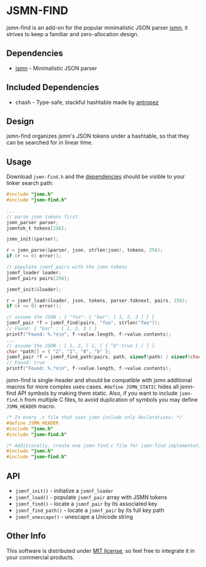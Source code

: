 JSMN-FIND
=========

jsmn-find is an add-on for the popular minimalistic JSON parser 
[jsmn](https://github.com/zserge/jsmn), it strives to keep a familiar and
zero-allocation design.

Dependencies
------------

* [jsmn](https://github.com/zserge/jsmn) - Minimalistic JSON parser

Included Dependencies
---------------------

* chash - Type-safe, stackful hashtable made by [antropez](https://github.com/antropez)

Design
------

jsmn-find organizes jsmn's JSON tokens under a hashtable, so that they can be
searched for in linear time.

Usage
-----

Download `jsmn-find.h` and the [dependencies](#dependencies) should be visible 
to your linker search path:

```c
#include "jsmn.h"
#include "jsmn-find.h"

...
// parse jsmn tokens first
jsmn_parser parser;
jsmntok_t tokens[256];

jsmn_init(&parser);

r = jsmn_parse(&parser, json, strlen(json), tokens, 256);
if (r <= 0) error();

// populate jsmnf_pairs with the jsmn tokens
jsmnf_loader loader;
jsmnf_pairs pairs[256];

jsmnf_init(&loader);

r = jsmnf_load(&loader, json, tokens, parser.toknext, pairs, 256);
if (r <= 0) error();

// assume the JSON : { "foo": { "bar": [ 1, 2, 3 ] } }
jsmnf_pair *f = jsmnf_find(pairs, "foo", strlen("foo"));
// Found: { "bar" : [ 1, 2, 3 ] }
printf("Found: %.*s\n", f->value.length, f->value.contents);
...
// assume the JSON : [ 1, 2, [ 1, [ { "b":true } ] ] ]
char *path[] = { "2", "1", "0", "b" };
jsmnf_pair *f = jsmnf_find_path(pairs, path, sizeof(path) / sizeof(char *));
// Found: true
printf("Found: %.*s\n", f->value.length, f->value.contents);
```

jsmn-find is single-header and should be compatible with jsmn additional macros for more complex uses cases. `#define JSMN_STATIC` hides all jsmn-find API symbols by making them static. Also, if you want to include `jsmn-find.h` from multiple C files, to avoid duplication of symbols you may define `JSMN_HEADER` macro.

```c
/* In every .c file that uses jsmn include only declarations: */
#define JSMN_HEADER
#include "jsmn.h"
#include "jsmn-find.h"

/* Additionally, create one jsmn-find.c file for jsmn-find implementation: */
#include "jsmn.h"
#include "jsmn-find.h"
```

API
---

* `jsmnf_init()` - initialize a `jsmnf_loader`
* `jsmnf_load()` - populate `jsmnf_pair` array with JSMN tokens
* `jsmnf_find()` - locate a `jsmnf_pair` by its associated key
* `jsmnf_find_path()` - locate a `jsmnf_pair` by its full key path
* `jsmnf_unescape()` - unescape a Unicode string

Other Info
----------

This software is distributed under [MIT license](www.opensource.org/licenses/mit-license.php),
so feel free to integrate it in your commercial products.
